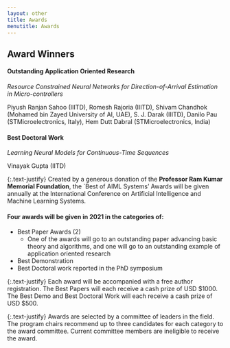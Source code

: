 ```yaml
---
layout: other
title: Awards
menutitle: Awards
---
```


## Award Winners

#### Outstanding Application Oriented Research
*Resource Constrained Neural Networks for Direction-of-Arrival Estimation in Micro-controllers*

Piyush Ranjan Sahoo (IIITD), Romesh Rajoria (IIITD), Shivam Chandhok (Mohamed bin Zayed University of AI, UAE), S. J. Darak (IIITD), Danilo Pau (STMicroelectronics, Italy), Hem Dutt Dabral (STMicroelectronics, India)

#### Best Doctoral Work
*Learning Neural Models for Continuous-Time Sequences*

Vinayak Gupta (IITD)

{:.text-justify}
Created by a generous donation of the __Professor Ram Kumar Memorial Foundation__, the
`Best of AIML Systems’ Awards will be given annually at the International Conference on
Artificial Intelligence and Machine Learning Systems.


#### Four awards will be given in 2021 in the categories of:
* Best Paper Awards (2)
    * One of the awards will go to an outstanding paper advancing basic theory
        and algorithms, and one will go to an outstanding example of application
        oriented research
* Best Demonstration
* Best Doctoral work reported in the PhD symposium

{:.text-justify}
Each award will be accompanied with a free author registration. The Best Papers will
each receive a cash prize of USD $1000. The Best Demo and Best Doctoral Work will
each receive a cash prize of USD $500.

{:.text-justify}
Awards are selected by a committee of leaders in the field. The program chairs
recommend up to three candidates for each category to the award committee. Current
committee members are ineligible to receive the award.



